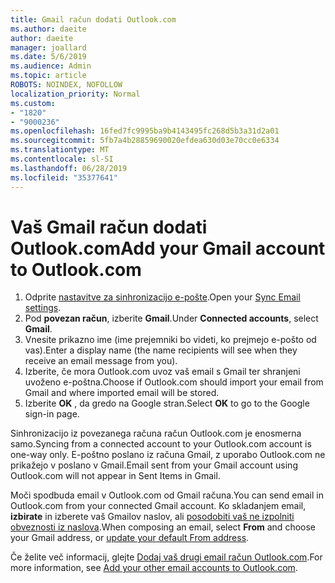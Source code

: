 ```yaml
---
title: Gmail račun dodati Outlook.com
ms.author: daeite
author: daeite
manager: joallard
ms.date: 5/6/2019
ms.audience: Admin
ms.topic: article
ROBOTS: NOINDEX, NOFOLLOW
localization_priority: Normal
ms.custom:
- "1820"
- "9000236"
ms.openlocfilehash: 16fed7fc9995ba9b4143495fc268d5b3a31d2a01
ms.sourcegitcommit: 5fb7a4b28859690020efdea630d03e70cc0e6334
ms.translationtype: MT
ms.contentlocale: sl-SI
ms.lasthandoff: 06/28/2019
ms.locfileid: "35377641"
---
```

# <a name="add-your-gmail-account-to-outlookcom"></a><span data-ttu-id="2d8ee-102">Vaš Gmail račun dodati Outlook.com</span><span class="sxs-lookup"><span data-stu-id="2d8ee-102">Add your Gmail account to Outlook.com</span></span>

1. <span data-ttu-id="2d8ee-103">Odprite [nastavitve za sinhronizacijo e-pošte](https://go.microsoft.com/fwlink/?linkid=875264).</span><span class="sxs-lookup"><span data-stu-id="2d8ee-103">Open your [Sync Email settings](https://go.microsoft.com/fwlink/?linkid=875264).</span></span>
2. <span data-ttu-id="2d8ee-104">Pod **povezan račun**, izberite **Gmail**.</span><span class="sxs-lookup"><span data-stu-id="2d8ee-104">Under **Connected accounts**, select **Gmail**.</span></span>
3. <span data-ttu-id="2d8ee-105">Vnesite prikazno ime (ime prejemniki bo videti, ko prejmejo e-pošto od vas).</span><span class="sxs-lookup"><span data-stu-id="2d8ee-105">Enter a display name (the name recipients will see when they receive an email message from you).</span></span>
4. <span data-ttu-id="2d8ee-106">Izberite, če mora Outlook.com uvoz vaš email s Gmail ter shranjeni uvoženo e-poštna.</span><span class="sxs-lookup"><span data-stu-id="2d8ee-106">Choose if Outlook.com should import your email from Gmail and where imported email will be stored.</span></span>
5. <span data-ttu-id="2d8ee-107">Izberite **OK** , da gredo na Google stran.</span><span class="sxs-lookup"><span data-stu-id="2d8ee-107">Select **OK** to go to the Google sign-in page.</span></span>

<span data-ttu-id="2d8ee-108">Sinhronizacijo iz povezanega računa račun Outlook.com je enosmerna samo.</span><span class="sxs-lookup"><span data-stu-id="2d8ee-108">Syncing from a connected account to your Outlook.com account is one-way only.</span></span> <span data-ttu-id="2d8ee-109">E-poštno poslano iz računa Gmail, z uporabo Outlook.com ne prikažejo v poslano v Gmail.</span><span class="sxs-lookup"><span data-stu-id="2d8ee-109">Email sent from your Gmail account using Outlook.com will not appear in Sent Items in Gmail.</span></span>

<span data-ttu-id="2d8ee-110">Moči spodbuda email v Outlook.com od Gmail računa.</span><span class="sxs-lookup"><span data-stu-id="2d8ee-110">You can send email in Outlook.com from your connected Gmail account.</span></span> <span data-ttu-id="2d8ee-111">Ko skladanjem email, **izbirate** in izberete vaš Gmailov naslov, ali [posodobiti vaš ne izpolniti obveznosti iz naslova](https://go.microsoft.com/fwlink/?linkid=875264).</span><span class="sxs-lookup"><span data-stu-id="2d8ee-111">When composing an email, select **From** and choose your Gmail address, or [update your default From address](https://go.microsoft.com/fwlink/?linkid=875264).</span></span>

<span data-ttu-id="2d8ee-112">Če želite več informacij, glejte [Dodaj vaš drugi email račun Outlook.com](https://support.office.com/article/c5224df4-5885-4e79-91ba-523aa743f0ba).</span><span class="sxs-lookup"><span data-stu-id="2d8ee-112">For more information, see [Add your other email accounts to Outlook.com](https://support.office.com/article/c5224df4-5885-4e79-91ba-523aa743f0ba).</span></span>